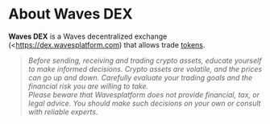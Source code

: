 # About Waves DEX

**Waves DEX** is a Waves decentralized exchange (<https://dex.wavesplatform.com) that allows trade [tokens](/blockchain/token.md).

> _Before sending, receiving and trading crypto assets, educate yourself to make informed decisions. Crypto assets are volatile, and the prices can go up and down. Carefully evaluate your trading goals and the financial risk you are willing to take.  
> Please beware that Wavesplatform does not provide financial, tax, or legal advice. You should make such decisions on your own or consult with reliable experts_.
